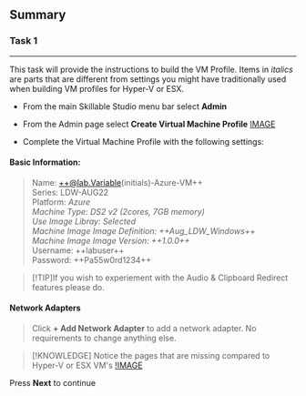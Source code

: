 ## Summary

### Task 1

---

This task will provide the instructions to build the VM Profile.  Items in *italics* are parts that are different from settings you might have traditionally used when building VM profiles for Hyper-V or ESX.

 - From the main Skillable Studio menu bar select **Admin**
 - From the Admin page select **Create Virtual Machine Profile**
 [IMAGE](images/001.jpg)
 
 - Complete the Virtual Machine Profile with the following settings:
 
 #### Basic Information:
 
 > Name: ++@lab.Variable(initials)-Azure-VM++    
 > Series: LDW-AUG22    
 > Platform: *Azure*    
 > *Machine Type: DS2 v2 (2cores, 7GB memory)*    
 > *Use Image Libray: Selected*    
 > *Machine Image Image Definition: ++Aug_LDW_Windows++*    
 > *Machine Image Image Version: ++1.0.0++*    
 > Username: ++labuser++    
 > Password: ++Pa55w0rd1234++    
 
>[!TIP]If you wish to experiement with the Audio & Clipboard Redirect features please do.

#### Network Adapters

> Click **+ Add Network Adapter** to add a network adapter.  No requirements to change anything else.

>[!KNOWLEDGE] Notice the pages that are missing compared to Hyper-V or ESX VM's
>[!IMAGE](images/002.jpg)

Press **Next** to continue
 
